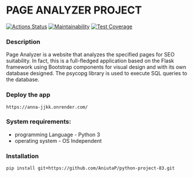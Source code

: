 # PAGE ANALYZER PROJECT 


[![Actions Status](https://github.com/AniutaP/python-project-83/actions/workflows/hexlet-check.yml/badge.svg)](https://github.com/AniutaP/python-project-83/actions)  [![Maintainability](https://api.codeclimate.com/v1/badges/30fb0a5c5a377e164835/maintainability)](https://codeclimate.com/github/AniutaP/python-project-83/maintainability)  [![Test Coverage](https://api.codeclimate.com/v1/badges/30fb0a5c5a377e164835/test_coverage)](https://codeclimate.com/github/AniutaP/python-project-83/test_coverage)


### Description
Page Analyzer is a website that analyzes the specified pages for SEO suitability. 
In fact, this is a full-fledged application based on the Flask framework using Bootstrap components for visual design and with its own database designed. 
The psycopg library is used to execute SQL queries to the database.

### Deploy the app
`https://anna-jjkk.onrender.com/`

### System requirements:
* programming Language - Python 3
* operating system - OS Independent


### Installation 
`pip install git+https://github.com/AniutaP/python-project-83.git`